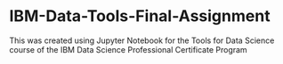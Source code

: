 # IBM-Data-Tools-Final-Assignment
This was created using Jupyter Notebook for the Tools for Data Science course of the IBM Data Science Professional Certificate Program
